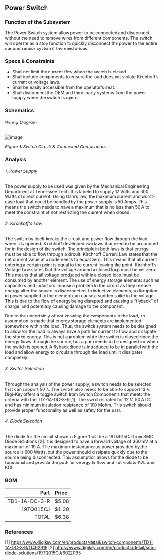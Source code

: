 Power Switch
-------
### Function of the Subsystem
The Power Switch system allow power to be connected and disconnect without the need to remove wires from different components. The switch will operate as a stop function to quickly disconnect the power to the entire car and sensor system if the need arises.
### Specs & Constraints
- Shall not limit the current flow when the switch is closed.
- Shall include components to ensure the load does not violate Kirchhoff’s current or voltage laws.
-	Shall be easily accessible from the operator’s seat.
-	Shall disconnect the OEM and third-party systems from the power supply when the switch is open.

### Schematics
###### Wiring Diagram

![image](https://user-images.githubusercontent.com/117474411/203227976-1c39a5a5-bcdf-47fb-9f0b-6ac4c078f299.png)

_Figure 1: Switch Circuit & Connected Components_

### Analysis
###### 1. Power Supply
The power supply to be used was given by the Mechanical Engineering Department at Tennessee Tech. It is labeled to supply 12 Volts and 600 Watts of direct current. Using Ohm’s law, the maximum current and worst-case load that could be handled by the power supply is 50 Amps. This means the switch needs to have a maximum that is no less than 50 A to meet the constraint of not restricting the current when closed. 
###### 2. Kirchhoff's Law
The switch by itself breaks the circuit and power flow through the load when it is opened. Kirchhoff developed two laws that need to be accounted for in the design of the switch. The principle in both laws is that energy must be able to flow through a circuit. Kirchhoff Current Law states that the net current value at a node needs to equal zero. This means that all current entering a certain point is equal to the current leaving the point. Kirchhoff’s Voltage Law states that the voltage around a closed loop must be net zero. This means that all voltage produced within a closed loop must be consumed by another element. The use of energy storage elements such as capacitors and inductors impose a problem to the circuit as they release energy after the source is disconnected. In inductive elements, a disruption in power supplied to the element can cause a sudden spike in the voltage. This is due to the flow of energy being disrupted and causing a “flyback” of charge, and potentially causing damage to the component. 

Due to the uncertainty of not knowing the components in the load, an assumption is made that energy storage elements are implemented somewhere within the load. Thus, the switch system needs to be designed to allow for the load to always have a path for current to flow and dissipate the stored energy. This is not a problem while the switch is closed since the energy flows through the source, but a path needs to be designed for when the switch is opened. A flyback diode is introduced to be in parallel with the load and allow energy to circulate through the load until it dissipates completely. 

###### 3. Switch Selection
Through the analysis of the power supply, a switch needs to be selected that can support 50 A. The switch also needs to be able to support 12 V. Digi-Key offers a toggle switch from Switch Components that meets the criteria with the TD1-1A-DC-3-R [1]. The switch is rated for 12 V, 50 A DC and has minimum insulation resistance of 100 Mohm. This switch should provide proper functionality as well as safety for the user.
###### 4. Diode Selection
The diode for the circuit shown in Figure 1 will be a 19TQ015CJ from SMC Diode Solutions [2]. It is designed to have a forward voltage of 360 mV at a maximum of 19 A. The maximum instantaneous power provided by the source is 600 Watts, but the power should dissipate quickly due to the source being disconnected. This assumption allows for the diode to be functional and provide the path for energy to flow and not violate KVL and KCL.
### BOM

| Part             | Price   |
|-----------------:|:--------|
| TD1-1A-DC-3-R    | $5.08   |
| 19TQ015CJ        | $1.30   |
| TOTAL            | $6.38   |

### References
[1] https://www.digikey.com/en/products/detail/switch-components/TD1-1A-DC-3-R/11492919
[2] https://www.digikey.com/en/products/detail/smc-diode-solutions/19TQ015CJ/6022095
